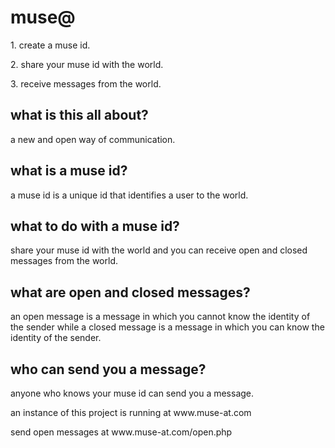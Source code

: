 
<h1>muse@</h1>
<p>1. create a muse id.
<p>2. share your muse id with the world.
<p>3. receive messages from the world.

<h2>what is this all about?</h2>
<p>a new and open way of communication.
<h2>what is a muse id?</h2>
<p>a muse id is a unique id that identifies a user to the world.
<h2>what to do with a muse id?</h2>
<p>share your muse id with the world and you can receive open and closed messages from the world.
<h2>what are open and closed messages?</h2>
<p>an open message is a message in which you cannot know the identity of the sender while a closed message is a message in which you can know the identity of the sender.
<h2>who can send you a message?</h2>
<p>anyone who knows your muse id can send you a message.
<p>an instance of this project is running at www.muse-at.com
<p>send open messages at www.muse-at.com/open.php
